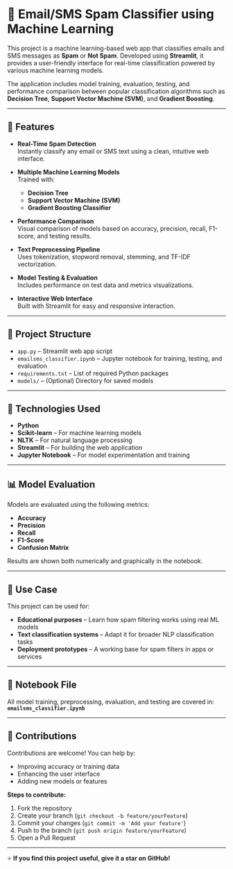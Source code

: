 # 📧 **Email/SMS Spam Classifier using Machine Learning**

This project is a machine learning-based web app that classifies emails and SMS messages as **Spam** or **Not Spam**. Developed using **Streamlit**, it provides a user-friendly interface for real-time classification powered by various machine learning models.

The application includes model training, evaluation, testing, and performance comparison between popular classification algorithms such as **Decision Tree**, **Support Vector Machine (SVM)**, and **Gradient Boosting**.

---

## 🚀 **Features**

- **Real-Time Spam Detection**  
  Instantly classify any email or SMS text using a clean, intuitive web interface.

- **Multiple Machine Learning Models**  
  Trained with:
  - **Decision Tree**
  - **Support Vector Machine (SVM)**
  - **Gradient Boosting Classifier**

- **Performance Comparison**  
  Visual comparison of models based on accuracy, precision, recall, F1-score, and testing results.

- **Text Preprocessing Pipeline**  
  Uses tokenization, stopword removal, stemming, and TF-IDF vectorization.

- **Model Testing & Evaluation**  
  Includes performance on test data and metrics visualizations.

- **Interactive Web Interface**  
  Built with Streamlit for easy and responsive interaction.

---

## 📁 **Project Structure**

- `app.py` – Streamlit web app script  
- `emailsms_classifier.ipynb` – Jupyter notebook for training, testing, and evaluation  
- `requirements.txt` – List of required Python packages  
- `models/` – (Optional) Directory for saved models  

---

## 🧠 **Technologies Used**

- **Python**  
- **Scikit-learn** – For machine learning models  
- **NLTK** – For natural language processing  
- **Streamlit** – For building the web application  
- **Jupyter Notebook** – For model experimentation and training

---

## 📊 **Model Evaluation**

Models are evaluated using the following metrics:

- **Accuracy**  
- **Precision**  
- **Recall**  
- **F1-Score**  
- **Confusion Matrix**

Results are shown both numerically and graphically in the notebook.

---

## 🏥 **Use Case**

This project can be used for:

- **Educational purposes** – Learn how spam filtering works using real ML models  
- **Text classification systems** – Adapt it for broader NLP classification tasks  
- **Deployment prototypes** – A working base for spam filters in apps or services

---

## 📓 **Notebook File**

All model training, preprocessing, evaluation, and testing are covered in:  
**`emailsms_classifier.ipynb`**

---

## 🤝 **Contributions**

Contributions are welcome! You can help by:

- Improving accuracy or training data  
- Enhancing the user interface  
- Adding new models or features  

**Steps to contribute:**

1. Fork the repository  
2. Create your branch (`git checkout -b feature/yourFeature`)  
3. Commit your changes (`git commit -m 'Add your feature'`)  
4. Push to the branch (`git push origin feature/yourFeature`)  
5. Open a Pull Request

---

⭐ **If you find this project useful, give it a star on GitHub!**
